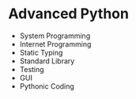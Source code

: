 # Advanced Python

- System Programming
- Internet Programming
- Static Typing
- Standard Library
- Testing
- GUI
- Pythonic Coding
